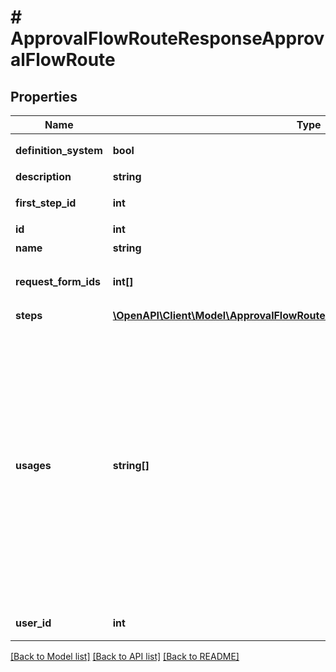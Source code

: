 # # ApprovalFlowRouteResponseApprovalFlowRoute

## Properties

Name | Type | Description | Notes
------------ | ------------- | ------------- | -------------
**definition_system** | **bool** | システム作成の申請経路かどうか | [optional]
**description** | **string** | 申請経路の説明 | [optional]
**first_step_id** | **int** | 最初の承認ステップのID | [optional]
**id** | **int** | 申請経路ID |
**name** | **string** | 申請経路名 | [optional]
**request_form_ids** | **int[]** | 申請経路で利用できる申請フォームID配列 |
**steps** | [**\OpenAPI\Client\Model\ApprovalFlowRouteResponseApprovalFlowRouteSteps[]**](ApprovalFlowRouteResponseApprovalFlowRouteSteps.md) | 承認ステップ（配列） | [optional]
**usages** | **string[]** | 申請種別（申請経路を使用できる申請種別を示します。例えば、ApprovalRequest の場合は、各種申請で使用できる申請経路です。） * &#x60;TxnApproval&#x60; - 仕訳承認 * &#x60;ExpenseApplication&#x60; - 経費精算 * &#x60;PaymentRequest&#x60; - 支払依頼 * &#x60;ApprovalRequest&#x60; - 各種申請 * &#x60;DocApproval&#x60; - 請求書等 (見積書・納品書・請求書・発注書) | [optional]
**user_id** | **int** | 更新したユーザーのユーザーID | [optional]

[[Back to Model list]](../../README.md#models) [[Back to API list]](../../README.md#endpoints) [[Back to README]](../../README.md)
